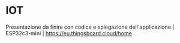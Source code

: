 # IOT
Presentazione da finire con codice e spiegazione dell'applicazione |
 ESP32c3-mini |
 https://eu.thingsboard.cloud/home
